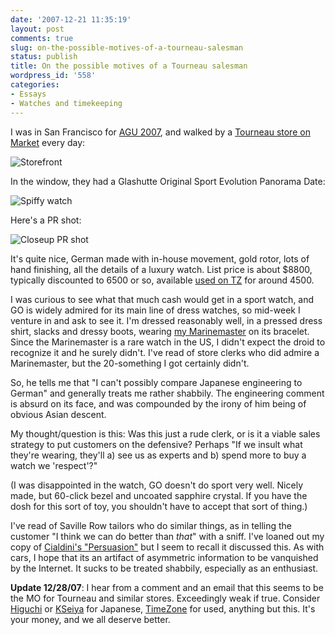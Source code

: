 ```yaml
---
date: '2007-12-21 11:35:19'
layout: post
comments: true
slug: on-the-possible-motives-of-a-tourneau-salesman
status: publish
title: On the possible motives of a Tourneau salesman
wordpress_id: '558'
categories:
- Essays
- Watches and timekeeping
---
```


I was in San Francisco for [AGU 2007](http://www.agu.org/meetings/fm07/), and walked by a [Tourneau store on Market](http://www.tourneau.com/Tourneau/Main/Content/store%20locations/San%20Francisco.aspx) every day:


![Storefront](http://www.phfactor.net/wp-pics/tourneau-sf.jpg)


In the window, they had a Glashutte Original Sport Evolution Panorama Date:


![Spiffy watch](http://www.phfactor.net/wp-pics/go-evo.jpg)


Here's a PR shot:


![Closeup PR shot](http://www.phfactor.net/wp-pics/go-evo-pr.jpg)


It's quite nice, German made with in-house movement, gold rotor, lots of hand finishing, all the details of a luxury watch. List price is about $8800, typically discounted to 6500 or so, available [used on TZ](http://forums.timezone.com/index.php?t=threadt&frm_id=32) for around 4500.

I was curious to see what that much cash would get in a sport watch, and GO is widely admired for its main line of dress watches, so mid-week I venture in and ask to see it. I'm dressed reasonably well, in a pressed dress shirt, slacks and dressy boots, wearing [my Marinemaster](http://www.phfactor.net/wp/2006/12/26/the-seiko-marinemaster-page/) on its bracelet. Since the Marinemaster is a rare watch in the US, I didn't expect the droid to recognize it and he surely didn't. I've read of store clerks who did admire a Marinemaster, but the 20-something I got certainly didn't.

So, he tells me that "I can't possibly compare Japanese engineering to German" and generally treats me rather shabbily. The engineering comment is absurd on its face, and was compounded by the irony of him being of obvious Asian descent.

My thought/question is this: Was this just a rude clerk, or is it a viable sales strategy to put customers on the defensive? Perhaps "If we insult what they're wearing, they'll a) see us as experts and b) spend more to buy a watch we 'respect'?"

(I was disappointed in the watch, GO doesn't do sport very well. Nicely made, but 60-click bezel and uncoated sapphire crystal. If you have the dosh for this sort of toy, you shouldn't have to accept that sort of thing.)

I've read of Saville Row tailors who do similar things, as in telling the customer "I think we can do better than _that_" with a sniff.  I've loaned out my copy of [Cialdini's "Persuasion"](http://www.amazon.com/Influence-Psychology-Persuasion-Business-Essentials/dp/006124189X/ref=pd_bbs_sr_5?ie=UTF8&s=books&qid=1198262037&sr=8-5) but I seem to recall it discussed this. As with cars, I hope that its an artifact of asymmetric information to be vanquished by the Internet. It sucks to be treated shabbily, especially as an enthusiast.

**Update 12/28/07**: I hear from a comment and an email that this seems to be the MO for Tourneau and similar stores. Exceedingly weak if true. Consider [Higuchi](http://www.higuchi-inc.com/index-e.html) or [KSeiya](http://kseiya.zoovy.com/) for Japanese, [TimeZone](http://forums.timezone.com/index.php?t=threadt&frm_id=32) for used, anything but this. It's your money, and we all deserve better.
